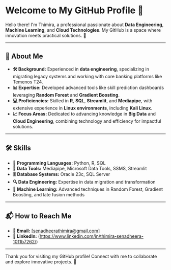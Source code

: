 # Welcome to My GitHub Profile 👋

Hello there! I'm Thimira, a professional passionate about **Data Engineering**, **Machine Learning**, and **Cloud Technologies**. My GitHub is a space where innovation meets practical solutions. 🌟

---

## 🌟 About Me
- **🛠️ Background:** Experienced in **data engineering**, specializing in migrating legacy systems and working with core banking platforms like Temenos T24.
- **📊 Expertise:** Developed advanced tools like skill prediction dashboards leveraging **Random Forest** and **Gradient Boosting**.
- **💻 Proficiencies:** Skilled in **R**, **SQL**, **Streamlit**, and **Mediapipe**, with extensive experience in **Linux environments**, including **Kali Linux**.
- **📈 Focus Areas:** Dedicated to advancing knowledge in **Big Data** and **Cloud Engineering**, combining technology and efficiency for impactful solutions.

---

## 🛠️ Skills
- **📂 Programming Languages:** Python, R, SQL
- **🧰 Data Tools:** Mediapipe, Microsoft Data Tools, SSMS, Streamlit
- **🗄️ Database Systems:** Oracle 23c, SQL Server
- **🔍 Data Engineering:** Expertise in data migration and transformation
- **🤖 Machine Learning:** Advanced techniques in Random Forest, Gradient Boosting, and late fusion methods

---

## 📬 How to Reach Me
- **📧 Email:** [senadheerathimira@gmail.com]
- **🔗 LinkedIn:** (https://www.linkedin.com/in/thimira-senadheera-1011b7262/)


---

Thank you for visiting my GitHub profile! Connect with me to collaborate and explore innovative projects. 🚀

